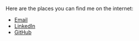 Here are the places you can find me on the internet:

- [Email](mailto:toddcookevt+toddcooke.github.io@gmail.com)
- [LinkedIn](https://www.linkedin.com/in/toddcooke/)
- [GitHub](https://github.com/toddcooke)
